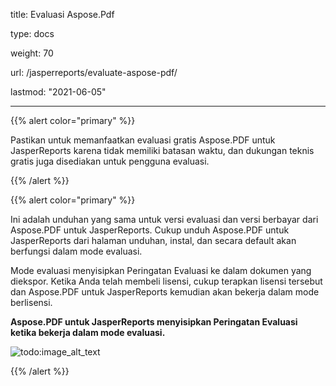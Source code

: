 title: Evaluasi Aspose.Pdf

type: docs

weight: 70

url: /jasperreports/evaluate-aspose-pdf/

lastmod: "2021-06-05"

---

{{% alert color="primary" %}}

Pastikan untuk memanfaatkan evaluasi gratis Aspose.PDF untuk JasperReports karena tidak memiliki batasan waktu, dan dukungan teknis gratis juga disediakan untuk pengguna evaluasi.

{{% /alert %}}

{{% alert color="primary" %}}

Ini adalah unduhan yang sama untuk versi evaluasi dan versi berbayar dari Aspose.PDF untuk JasperReports. Cukup unduh Aspose.PDF untuk JasperReports dari halaman unduhan, instal, dan secara default akan berfungsi dalam mode evaluasi.

Mode evaluasi menyisipkan Peringatan Evaluasi ke dalam dokumen yang diekspor. Ketika Anda telah membeli lisensi, cukup terapkan lisensi tersebut dan Aspose.PDF untuk JasperReports kemudian akan bekerja dalam mode berlisensi.

**Aspose.PDF untuk JasperReports menyisipkan Peringatan Evaluasi ketika bekerja dalam mode evaluasi.**

![todo:image_alt_text](evaluate-aspose-pdf_1.png)

{{% /alert %}}
```